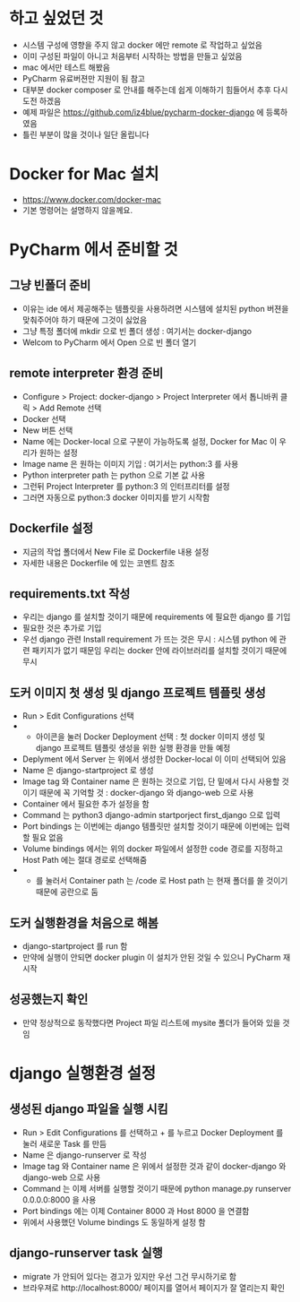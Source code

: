 # 하고 싶었던 것
- 시스템 구성에 영향을 주지 않고 docker 에만 remote 로 작업하고 싶었음
- 이미 구성된 파일이 아니고 처음부터 시작하는 방법을 만들고 싶었음
- mac 에서만 테스트 해봤음
- PyCharm 유료버젼만 지원이 됨 참고
- 대부분 docker composer 로 안내를 해주는데 쉽게 이해하기 힘들어서 추후 다시 도전 하겠음
- 예제 파일은 https://github.com/iz4blue/pycharm-docker-django 에 등록하였음
- 틀린 부분이 많을 것이나 일단 올립니다

# Docker for Mac 설치
- https://www.docker.com/docker-mac
- 기본 명령어는 설명하지 않을께요.

# PyCharm 에서 준비할 것

## 그냥 빈폴더 준비
- 이유는 ide 에서 제공해주는 템플릿을 사용하려면 시스템에 설치된 python 버젼을 맞춰주어야 하기 때문에 그것이 싫었음
- 그냥 특정 폴더에 mkdir 으로 빈 폴더 생성 : 여기서는 docker-django
- Welcom to PyCharm 에서 Open 으로 빈 폴더 열기

## remote interpreter 환경 준비
- Configure > Project: docker-django > Project Interpreter 에서 톱니바퀴 클릭 > Add Remote 선택
- Docker 선택
- New 버튼 선택
- Name 에는 Docker-local 으로 구분이 가능하도록 설정, Docker for Mac 이 우리가 원하는 설정
- Image name 은 원하는 이미지 기입 : 여기서는 python:3 를 사용
- Python interpreter path 는 python 으로 기본 값 사용
- 그런뒤 Project Interpreter 를 python:3 의 인터프리터를 설정
- 그러면 자동으로 python:3 docker 이미지를 받기 시작함

## Dockerfile 설정
- 지금의 작업 폴더에서 New File 로 Dockerfile 내용 설정
- 자세한 내용은 Dockerfile 에 있는 코멘트 참조

## requirements.txt 작성
- 우리는 django 를 설치할 것이기 때문에 requirements 에 필요한 django 를 기입
- 필요한 것은 추가로 기입
- 우선 django 관련 Install requirement 가 뜨는 것은 무시 : 시스템 python 에 관련 패키지가 없기 때문임 우리는 docker 안에 라이브러리를 설치할 것이기 때문에 무시

## 도커 이미지 첫 생성 및 django 프로젝트 템플릿 생성
- Run > Edit Configurations 선택
- + 아이콘을 눌러 Docker Deployment 선택 : 첫 docker 이미지 생성 및 django 프로젝트 템플릿 생성을 위한 실행 환경을 만들 예정
- Deplyment 에서 Server 는 위에서 생성한 Docker-local 이 이미 선택되어 있음
- Name 은 django-startproject 로 생성
- Image tag 와 Container name 은 원하는 것으로 기입, 단 밑에서 다시 사용할 것이기 때문에 꼭 기억할 것 : docker-django 와 django-web 으로 사용
- Container 에서 필요한 추가 설정을 함
- Command 는 python3 django-admin startporject first_django 으로 입력
- Port bindings 는 이번에는 django 템플릿만 설치할 것이기 때문에 이번에는 입력할 필요 없음
- Volume bindings 에서는 위의 docker 파일에서 설정한 code 경로를 지정하고 Host Path 에는 절대 경로로 선택해줌
- + 를 눌러서 Container path 는 /code 로 Host path 는 현재 폴더를 쓸 것이기 때문에 공란으로 둠

## 도커 실행환경을 처음으로 해봄
- django-startproject 를 run 함
- 만약에 실행이 안되면 docker plugin 이 설치가 안된 것일 수 있으니 PyCharm 재시작

## 성공했는지 확인
- 만약 정상적으로 동작했다면 Project 파일 리스트에 mysite 폴더가 들어와 있을 것임

# django 실행환경 설정
## 생성된 django 파일을 실행 시킴
- Run > Edit Configurations 를 선택하고 + 를 누르고 Docker Deployment 를 눌러 새로운 Task 를 만듬
- Name 은 django-runserver 로 작성
- Image tag 와 Container name 은 위에서 설정한 것과 같이 docker-django 와 django-web 으로 사용
- Command 는 이제 서버를 실행할 것이기 때문에 python manage.py runserver 0.0.0.0:8000 을 사용
- Port bindings 에는 이제 Container 8000 과 Host 8000 을 연결함
- 위에서 사용했던 Volume bindings 도 동일하게 설정 함

## django-runserver task 실행
- migrate 가 안되어 있다는 경고가 있지만 우선 그건 무시하기로 함
- 브라우져로 http://localhost:8000/ 페이지를 열어서 페이지가 잘 열리는지 확인

